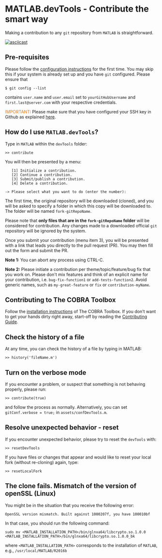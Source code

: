 # MATLAB.devTools - Contribute the smart way

Making a contribution to any `git` repository from `MATLAB` is straightforward.

[![asciicast](https://asciinema.org/a/e4n0qtwmip3xfsyod97e7i16l.png)](https://asciinema.org/a/e4n0qtwmip3xfsyod97e7i16l)

## Pre-requisites

Please follow the [configuration instructions](PREREQUISITES.md) for the first time. You may skip this if your system is already set up and you have `git` configured. Please ensure that
```
$ git config --list
```
contains `user.name` and `user.email` set to `yourGitHubUsername` and `first.last@server.com` with your respective credentials.

<span style="color:#EE7600">IMPORTANT</span>: Please make sure that you have configured your SSH key in Github as explained [here](https://github.com/laurentheirendt/devTools/blob/master/PREREQUISITES.md).

## How do I use `MATLAB.devTools`?

Type in `MATLAB` within the `devTools` folder:
```
>> contribute
```

You will then be presented by a menu:
```
   [1] Initialize a contribution.
   [2] Continue a contribution.
   [3] Submit/publish a contribution.
   [4] Delete a contribution.

-> Please select what you want to do (enter the number):
```

The first time, the original repository will be downloaded (cloned), and you will be asked to specify a folder in which this copy will be downloaded to. The folder will be named `fork-gitRepoName`.

Please note that **only files that are in the `fork-gitRepoName` folder** will be considered for contribution. Any changes made to a downloaded official `git` repository will be ignored by the system.

Once you submit your contribution (menu item 3), you will be presented with a link that leads you directly to the pull request (PR). You may then fill out the form and submit the PR.

**Note 1:** You can abort any process using CTRL-C.

**Note 2:** Please initiate a contribution per theme/topic/feature/bug fix that you work on. Please don't mix features and think of an explicit name for your contribution, i.e. `bug-fix-function1` or `add-tests-function2`. Avoid generic names, such as `my-great-feature` or `fix` or `contribution-myName`.

## Contributing to The COBRA Toolbox

Follow the [installation instructions](https://github.com/opencobra/cobratoolbox/blob/master/README.md) of The COBRA Toolbox. If you don't want to get your hands dirty right away, start-off by reading the [Contributing Guide](https://github.com/opencobra/cobratoolbox/blob/master/.github/CONTRIBUTING.md).

## Check the history of a file

At any time, you can check the history of a file by typing in MATLAB:
```
>> history('fileName.m')
```

## Turn on the verbose mode

If you encounter a problem, or suspect that something is not behaving properly, please run:
```
>> contribute(true)
```
and follow the process as normally. Alternatively, you can set `gitConf.verbose = true;` in `assets/confDevTools.m`.

## Resolve unexpected behavior - reset

If you encounter unexpected behavior, please try to reset the `devTools` with:
```
>> resetDevTools
```

If you have files or changes that appear and would like to reset your local fork (without re-cloning) again, type:
```
>> resetLocalFork
```

## The clone fails. Mismatch of the version of openSSL (Linux)

You might be in the situation that you receive the following error:
````
OpenSSL version mismatch. Built against 1000207f, you have 100010bf
````
In that case, you should run the following command:
````
sudo mv <MATLAB_INSTALLATION_PATH>/bin/glnxa64/libcrypto.so.1.0.0 <MATLAB_INSTALLATION_PATH>/bin/glnxa64/libcrypto.so.1.0.0_bk
````
where `<MATLAB_INSTALLATION_PATH>` corresponds to the installation of `MATLAB`, e.g., `/usr/local/MATLAB/R2016b`
